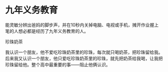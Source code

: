 # 九年义务教育

能灵敏分辨出爸妈的脚步声，并在10秒内关掉电脑、电视或手机，摊开作业握上笔的人想必都是经历了九年义务教育的人。 

珍珠奶茶 

我认识一个朋友，他不爱吃珍珠奶茶里的珍珠，每次就只喝奶茶，把珍珠留给我。后来我又认识一个朋友，他只爱吃珍珠奶茶里的珍珠，就先把奶茶给我喝，让我把珍珠留给他。整个高中最重要的事——阻止他俩认识。